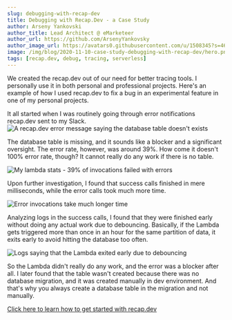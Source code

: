 ```yaml
---
slug: debugging-with-recap-dev
title: Debugging with Recap.Dev - a Case Study
author: Arseny Yankovski
author_title: Lead Architect @ eMarketeer
author_url: https://github.com/ArsenyYankovsky
author_image_url: https://avatars0.githubusercontent.com/u/1508345?s=460&u=3f36532a8ad64bd1d110c00a4eb438600d60cb92&v=4
image: /img/blog/2020-11-10-case-study-debugging-with-recap-dev/hero.png
tags: [recap.dev, debug, tracing, serverless]
---
```


We created the recap.dev out of our need for better tracing tools. 
I personally use it in both personal and professional projects. 
Here's an example of how I used recap.dev to fix a bug in an experimental feature in one of my personal projects.

It all started when I was routinely going through error notifications recap.dev sent to my Slack.
![A recap.dev error message saying the database table doesn't exists](/img/blog/2020-11-10-case-study-debugging-with-recap-dev/slack-error.png "A recap.dev error message saying the database table doesn't exists")

The database table is missing, and it sounds like a blocker and a significant oversight. The error rate, however, was around 39%.
How come it doesn't 100% error rate, though? It cannot really do any work if there is no table.

![My lambda stats - 39% of invocations failed with errors](/img/blog/2020-11-10-case-study-debugging-with-recap-dev/error-rate.png "My lambda stats - 39% of invocations failed with errors")

Upon further investigation, I found that success calls finished in mere milliseconds, while the error calls took much more time.

![Error invocations take much longer time](/img/blog/2020-11-10-case-study-debugging-with-recap-dev/traces.png "Error invocations take much longer time")

Analyzing logs in the success calls, I found that they were finished early without doing any actual work due to debouncing. Basically, if the Lambda gets triggered more than once in an hour for the same partition of data, it exits early to avoid hitting the database too often.

![Logs saying that the Lambda exited early due to debouncing](/img/blog/2020-11-10-case-study-debugging-with-recap-dev/logs.png "Logs saying that the Lambda exited early due to debouncing")

So the Lambda didn't really do any work, and the error was a blocker after all. 
I later found that the table wasn't created because there was no database migration, and it was created manually in dev environment.
And that's why you always create a database table in the migration and not manually.

[Click here to learn how to get started with recap.dev](/docs)
